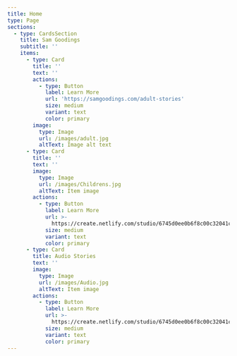 ```yaml
---
title: Home
type: Page
sections:
  - type: CardsSection
    title: Sam Goodings
    subtitle: ''
    items:
      - type: Card
        title: ''
        text: ''
        actions:
          - type: Button
            label: Learn More
            url: 'https://samgoodings.com/adult-stories'
            size: medium
            variant: text
            color: primary
        image:
          type: Image
          url: /images/adult.jpg
          altText: Image alt text
      - type: Card
        title: ''
        text: ''
        image:
          type: Image
          url: /images/Childrens.jpg
          altText: Item image
        actions:
          - type: Button
            label: Learn More
            url: >-
              https://create.netlify.com/studio/6745d0ee0b6f8c00c32041c7#/children
            size: medium
            variant: text
            color: primary
      - type: Card
        title: Audio Stories
        text: ''
        image:
          type: Image
          url: /images/Audio.jpg
          altText: Item image
        actions:
          - type: Button
            label: Learn More
            url: >-
              https://create.netlify.com/studio/6745d0ee0b6f8c00c32041c7#/audio-stories
            size: medium
            variant: text
            color: primary
---
```

